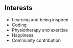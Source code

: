 ## Interests

* <i class="fa-check-square-o"></i> Learning and being inspired
* <i class="fa-check-square-o"></i> Coding
* <i class="fa-check-square-o"></i> Physiotherapy and exercise
* <i class="fa-check-square-o"></i> Happiness
* <i class="fa-check-square-o"></i> Community contribution
